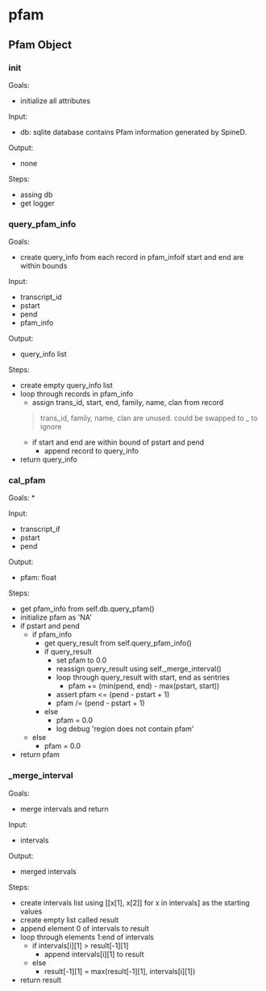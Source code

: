 # pfam

## Pfam Object

### init
Goals:
* initialize all attributes

Input:
* db: sqlite database contains Pfam information generated by SpineD.

Output:
* none

Steps:
* assing db
* get logger

### query_pfam_info
Goals:
* create query_info from each record in pfam_infoif start and end are within bounds

Input:
* transcript_id
* pstart
* pend
* pfam_info

Output:
* query_info list

Steps:
* create empty query_info list
* loop through records in pfam_info
  * assign trans_id, start, end, family, name, clan from record
  > trans_id, family, name, clan are unused. could be swapped to _ to ignore
  * if start and end are within bound of pstart and pend
    * append record to query_info
* return query_info

### cal_pfam
Goals:
* 

Input:
* transcript_if
* pstart
* pend

Output:
* pfam: float

Steps:
* get pfam_info from self.db.query_pfam()
* initialize pfam as 'NA'
* if pstart and pend
  * if pfam_info
    * get query_result from self.query_pfam_info()
    * if query_result
      * set pfam to 0.0
      * reassign query_result using self._merge_interval()
      * loop through query_result with start, end as sentries
        * pfam += (min(pend, end) - max(pstart, start))
      * assert pfam <= (pend - pstart + 1)
      * pfam /= (pend - pstart + 1)
    * else
      * pfam = 0.0
      * log debug 'region does not contain pfam'
  * else
    * pfam = 0.0
* return pfam

### _merge_interval
Goals:
* merge intervals and return

Input:
* intervals

Output:
* merged intervals

Steps:
* create intervals list using [[x[1], x[2]] for x in intervals] as the starting values
* create empty list called result
* append element 0 of intervals to result
* loop through elements 1:end of intervals
  * if intervals[i][1] > result[-1][1]
    * append intervals[i][1] to result
  * else
    * result[-1][1] = max(result[-1][1], intervals[i][1])
* return result
